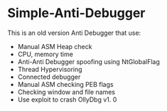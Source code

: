 # Simple-Anti-Debugger
This is an old version 
Anti Debugger that use:
  - Manual ASM Heap check
  - CPU, memory time
  - Anti-Anti Debugger spoofing using NtGlobalFlag
  - Thread Hypervisoring
  - Connected debugger 
  - Manual ASM checking PEB flags
  - Checking window and file names
  - Use exploit to crash OllyDbg v1. 0 
